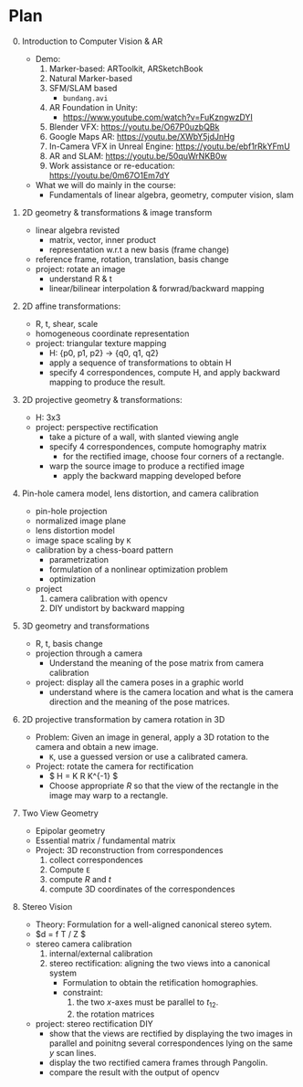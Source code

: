 # Plan

0. Introduction to Computer Vision & AR
    - Demo: 
        1. Marker-based: ARToolkit, ARSketchBook
        2. Natural Marker-based
        3. SFM/SLAM based
            - `bundang.avi`
        4. AR Foundation in Unity: 
            - https://www.youtube.com/watch?v=FuKzngwzDYI 
        5. Blender VFX: https://youtu.be/O67P0uzbQBk 
        6. Google Maps AR: https://youtu.be/XWbY5jdJnHg 
        7. In-Camera VFX in Unreal Engine: https://youtu.be/ebf1rRkYFmU 
        9. AR and SLAM: https://youtu.be/50quWrNKB0w 
        8. Work assistance or re-education: https://youtu.be/0m67O1Em7dY 
    - What we will do mainly in the course:
        - Fundamentals of linear algebra, geometry, computer vision, slam
1. 2D geometry & transformations & image transform
    - linear algebra revisted
        - matrix, vector, inner product
        - representation w.r.t a new basis (frame change)
    - reference frame, rotation, translation, basis change
    - project: rotate an image
        - understand R & t
        - linear/bilinear interpolation & forwrad/backward mapping

2. 2D affine transformations:
    - R, t, shear, scale
    - homogeneous coordinate representation
    - project: triangular texture mapping
        - H: {p0, p1, p2} -> {q0, q1, q2}
        - apply a sequence of transformations to obtain H
        - specify 4 correspondences, compute H, and apply backward mapping to produce the result.

3. 2D projective geometry & transformations:
    - H: 3x3
    - project: perspective rectification
        - take a picture of a wall, with slanted viewing angle
        - specify 4 correspondences, compute homography matrix
            - for the rectified image, choose four corners of a rectangle.
        - warp the source image to produce a rectified image
            - apply the backward mapping developed before

4. Pin-hole camera model, lens distortion, and camera calibration
    - pin-hole projection
    - normalized image plane
    - lens distortion model
    - image space scaling by `K`
    - calibration by a chess-board pattern
        - parametrization
        - formulation of a nonlinear optimization problem
        - optimization
    - project
        1. camera calibration with opencv
        2. DIY undistort by backward mapping

4. 3D geometry and transformations
    - R, t, basis change
    - projection through a camera
        - Understand the meaning of the pose matrix from camera calibration
    - project: display all the camera poses in a graphic world 
        - understand where is the camera location and what is the camera direction and the meaning of the pose matrices.

5. 2D projective transformation by camera rotation in 3D
    - Problem: Given an image in general, apply a 3D rotation to the camera and obtain a new image.
        - `K`, use a guessed version or use a calibrated camera.
    - Project: rotate the camera for rectification
        - $ H = K R K^{-1} $
        - Choose appropriate $R$ so that the view of the rectangle in the image may warp to a rectangle.

6. Two View Geometry
    - Epipolar geometry
    - Essential matrix / fundamental matrix
    - Project: 3D reconstruction from correspondences
        1. collect correspondences
        1. Compute `E`
        2. compute $R$ and $t$
        3. compute 3D coordinates of the correspondences

6. Stereo Vision
    - Theory: Formulation for a well-aligned canonical stereo sytem.
    - $d = f T / Z $
    - stereo camera calibration
        1. internal/external calibration
        2. stereo rectification: aligning the two views into a canonical system
            - Formulation to obtain the retification homographies.
            - constraint: 
                1. the two $x$-axes must be parallel to $t_{12}$.
                2. the rotation matrices
    - project: stereo rectification DIY
        - show that the views are rectified by displaying the two images in parallel and poinitng several correspondences lying on the same $y$ scan lines.
        - display the two rectified camera frames through Pangolin.
        - compare the result with the output of opencv